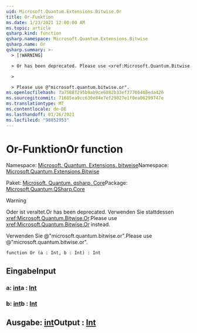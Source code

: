 ```yaml
---
uid: Microsoft.Quantum.Extensions.Bitwise.Or
title: Or-Funktion
ms.date: 1/23/2021 12:00:00 AM
ms.topic: article
qsharp.kind: function
qsharp.namespace: Microsoft.Quantum.Extensions.Bitwise
qsharp.name: Or
qsharp.summary: >-
  > [!WARNING]

  > Or has been deprecated. Please use <xref:Microsoft.Quantum.Bitwise.Or> instead.

  >

  > Please use @"microsoft.quantum.bitwise.or".
ms.openlocfilehash: 7a7588f295b9ab9ce6882b33ef37708468eda426
ms.sourcegitcommit: 71605ea9cc630e84e7ef29027e1f0ea06299747e
ms.translationtype: MT
ms.contentlocale: de-DE
ms.lasthandoff: 01/26/2021
ms.locfileid: "98852953"
---
```

# <a name="or-function"></a><span data-ttu-id="6c860-102">Or-Funktion</span><span class="sxs-lookup"><span data-stu-id="6c860-102">Or function</span></span>

<span data-ttu-id="6c860-103">Namespace: [Microsoft. Quantum. Extensions. bitweise](xref:Microsoft.Quantum.Extensions.Bitwise)</span><span class="sxs-lookup"><span data-stu-id="6c860-103">Namespace: [Microsoft.Quantum.Extensions.Bitwise](xref:Microsoft.Quantum.Extensions.Bitwise)</span></span>

<span data-ttu-id="6c860-104">Paket: [Microsoft. Quantum. qsharp. Core](https://nuget.org/packages/Microsoft.Quantum.QSharp.Core)</span><span class="sxs-lookup"><span data-stu-id="6c860-104">Package: [Microsoft.Quantum.QSharp.Core](https://nuget.org/packages/Microsoft.Quantum.QSharp.Core)</span></span>


> [!WARNING]
> <span data-ttu-id="6c860-105">Oder ist veraltet.</span><span class="sxs-lookup"><span data-stu-id="6c860-105">Or has been deprecated.</span></span> <span data-ttu-id="6c860-106">Verwenden Sie stattdessen <xref:Microsoft.Quantum.Bitwise.Or>.</span><span class="sxs-lookup"><span data-stu-id="6c860-106">Please use <xref:Microsoft.Quantum.Bitwise.Or> instead.</span></span>
>
> <span data-ttu-id="6c860-107">Verwenden Sie @"microsoft.quantum.bitwise.or".</span><span class="sxs-lookup"><span data-stu-id="6c860-107">Please use @"microsoft.quantum.bitwise.or".</span></span>



```qsharp
function Or (a : Int, b : Int) : Int
```


## <a name="input"></a><span data-ttu-id="6c860-108">Eingabe</span><span class="sxs-lookup"><span data-stu-id="6c860-108">Input</span></span>

### <a name="a--int"></a><span data-ttu-id="6c860-109">a: [int](xref:microsoft.quantum.lang-ref.int)</span><span class="sxs-lookup"><span data-stu-id="6c860-109">a : [Int](xref:microsoft.quantum.lang-ref.int)</span></span>




### <a name="b--int"></a><span data-ttu-id="6c860-110">b: [int](xref:microsoft.quantum.lang-ref.int)</span><span class="sxs-lookup"><span data-stu-id="6c860-110">b : [Int](xref:microsoft.quantum.lang-ref.int)</span></span>





## <a name="output--int"></a><span data-ttu-id="6c860-111">Ausgabe: [int](xref:microsoft.quantum.lang-ref.int)</span><span class="sxs-lookup"><span data-stu-id="6c860-111">Output : [Int](xref:microsoft.quantum.lang-ref.int)</span></span>


